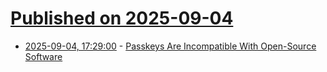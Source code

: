 # [Published on 2025-09-04](index.md)

* [2025-09-04, 17:29:00](https://soylentnews.org/article.pl?sid=25/09/04/0350224&from=rss) - [Passkeys Are Incompatible With Open-Source Software](https://soylentnews.org/article.pl?sid=25/09/04/0350224&from=rss)
